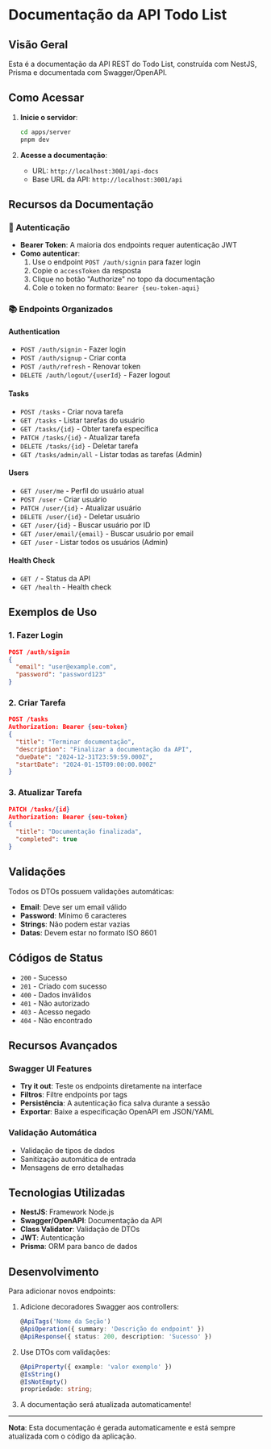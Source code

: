 # Documentação da API Todo List

## Visão Geral

Esta é a documentação da API REST do Todo List, construída com NestJS, Prisma e documentada com Swagger/OpenAPI.

## Como Acessar

1. **Inicie o servidor**:
   ```bash
   cd apps/server
   pnpm dev
   ```

2. **Acesse a documentação**:
   - URL: `http://localhost:3001/api-docs`
   - Base URL da API: `http://localhost:3001/api`

## Recursos da Documentação

### 🔐 Autenticação
- **Bearer Token**: A maioria dos endpoints requer autenticação JWT
- **Como autenticar**:
  1. Use o endpoint `POST /auth/signin` para fazer login
  2. Copie o `accessToken` da resposta
  3. Clique no botão "Authorize" no topo da documentação
  4. Cole o token no formato: `Bearer {seu-token-aqui}`

### 📚 Endpoints Organizados

#### **Authentication** 
- `POST /auth/signin` - Fazer login
- `POST /auth/signup` - Criar conta
- `POST /auth/refresh` - Renovar token
- `DELETE /auth/logout/{userId}` - Fazer logout

#### **Tasks**
- `POST /tasks` - Criar nova tarefa
- `GET /tasks` - Listar tarefas do usuário
- `GET /tasks/{id}` - Obter tarefa específica
- `PATCH /tasks/{id}` - Atualizar tarefa
- `DELETE /tasks/{id}` - Deletar tarefa
- `GET /tasks/admin/all` - Listar todas as tarefas (Admin)

#### **Users**
- `GET /user/me` - Perfil do usuário atual
- `POST /user` - Criar usuário
- `PATCH /user/{id}` - Atualizar usuário
- `DELETE /user/{id}` - Deletar usuário
- `GET /user/{id}` - Buscar usuário por ID
- `GET /user/email/{email}` - Buscar usuário por email
- `GET /user` - Listar todos os usuários (Admin)

#### **Health Check**
- `GET /` - Status da API
- `GET /health` - Health check

## Exemplos de Uso

### 1. Fazer Login
```json
POST /auth/signin
{
  "email": "user@example.com",
  "password": "password123"
}
```

### 2. Criar Tarefa
```json
POST /tasks
Authorization: Bearer {seu-token}
{
  "title": "Terminar documentação",
  "description": "Finalizar a documentação da API",
  "dueDate": "2024-12-31T23:59:59.000Z",
  "startDate": "2024-01-15T09:00:00.000Z"
}
```

### 3. Atualizar Tarefa
```json
PATCH /tasks/{id}
Authorization: Bearer {seu-token}
{
  "title": "Documentação finalizada",
  "completed": true
}
```

## Validações

Todos os DTOs possuem validações automáticas:

- **Email**: Deve ser um email válido
- **Password**: Mínimo 6 caracteres
- **Strings**: Não podem estar vazias
- **Datas**: Devem estar no formato ISO 8601

## Códigos de Status

- `200` - Sucesso
- `201` - Criado com sucesso
- `400` - Dados inválidos
- `401` - Não autorizado
- `403` - Acesso negado
- `404` - Não encontrado

## Recursos Avançados

### Swagger UI Features
- **Try it out**: Teste os endpoints diretamente na interface
- **Filtros**: Filtre endpoints por tags
- **Persistência**: A autenticação fica salva durante a sessão
- **Exportar**: Baixe a especificação OpenAPI em JSON/YAML

### Validação Automática
- Validação de tipos de dados
- Sanitização automática de entrada
- Mensagens de erro detalhadas

## Tecnologias Utilizadas

- **NestJS**: Framework Node.js
- **Swagger/OpenAPI**: Documentação da API
- **Class Validator**: Validação de DTOs
- **JWT**: Autenticação
- **Prisma**: ORM para banco de dados

## Desenvolvimento

Para adicionar novos endpoints:

1. Adicione decoradores Swagger aos controllers:
   ```typescript
   @ApiTags('Nome da Seção')
   @ApiOperation({ summary: 'Descrição do endpoint' })
   @ApiResponse({ status: 200, description: 'Sucesso' })
   ```

2. Use DTOs com validações:
   ```typescript
   @ApiProperty({ example: 'valor exemplo' })
   @IsString()
   @IsNotEmpty()
   propriedade: string;
   ```

3. A documentação será atualizada automaticamente!

---

**Nota**: Esta documentação é gerada automaticamente e está sempre atualizada com o código da aplicação.
